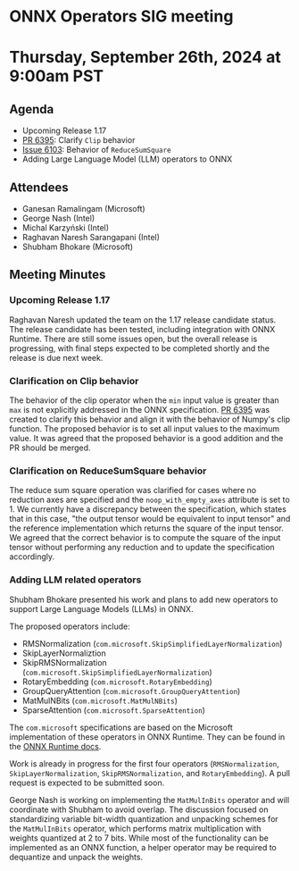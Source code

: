# ONNX Operators SIG meeting
# Thursday, September 26th, 2024 at 9:00am PST

## Agenda

* Upcoming Release 1.17
* [PR 6395](https://github.com/onnx/onnx/pull/6395): Clarify `Clip` behavior
* [Issue 6103](https://github.com/onnx/onnx/issues/6103): Behavior of `ReduceSumSquare`
* Adding Large Language Model (LLM) operators to ONNX

## Attendees

* Ganesan Ramalingam (Microsoft)
* George Nash (Intel)
* Michal Karzyński (Intel)
* Raghavan Naresh Sarangapani (Intel)
* Shubham Bhokare (Microsoft)

## Meeting Minutes

### Upcoming Release 1.17

Raghavan Naresh updated the team on the 1.17 release candidate status.
The release candidate has been tested, including integration with ONNX Runtime.
There are still some issues open, but the overall release is progressing,
with final steps expected to be completed shortly and the release is due next week.


### Clarification on Clip behavior

The behavior of the clip operator when the `min` input value is greater than `max` is not explicitly addressed
in the ONNX specification. [PR 6395](https://github.com/onnx/onnx/pull/6395) was created to clarify this behavior
and align it with the behavior of Numpy's clip function.
The proposed behavior is to set all input values to the maximum value.
It was agreed that the proposed behavior is a good addition and the PR should be merged.

### Clarification on ReduceSumSquare behavior

The reduce sum square operation was clarified for cases where no reduction axes are specified and the
`noop_with_empty_axes` attribute is set to 1.
We currently have a discrepancy between the specification, which states that in this case,
"the output tensor would be equivalent to input tensor" and the reference implementation which
returns the square of the input tensor.
We agreed that the correct behavior is to compute the square of the input tensor
without performing any reduction and to update the specification accordingly.

### Adding LLM related operators

Shubham Bhokare presented his work and plans to add new operators to support Large Language Models (LLMs) in ONNX.

The proposed operators include:

* RMSNormalization (`com.microsoft.SkipSimplifiedLayerNormalization`)
* SkipLayerNormaliztion
* SkipRMSNormalization (`com.microsoft.SkipSimplifiedLayerNormalization`)
* RotaryEmbedding (`com.microsoft.RotaryEmbedding`)
* GroupQueryAttention (`com.microsoft.GroupQueryAttention`)
* MatMulNBits (`com.microsoft.MatMulNBits`)
* SparseAttention (`com.microsoft.SparseAttention`)

The `com.microsoft` specifications are based on the Microsoft implementation of these operators in ONNX Runtime.
They can be found in the [ONNX Runtime docs](https://github.com/microsoft/onnxruntime/blob/bb0c1f0a05a9dad747a78ed0c47d0ae5f6df8ef0/docs/ContribOperators.md).

Work is already in progress for the first four operators (`RMSNormalization`, `SkipLayerNormalization`,
`SkipRMSNormalization`, and `RotaryEmbedding`). A pull request is expected to be submitted soon.

George Nash is working on implementing the `MatMulInBits` operator and will coordinate with Shubham to avoid overlap.
The discussion focused on standardizing variable bit-width quantization and unpacking schemes for the `MatMulInBits`
operator, which performs matrix multiplication with weights quantized at 2 to 7 bits.
While most of the functionality can be implemented as an ONNX function, a helper operator may be required
to dequantize and unpack the weights.
